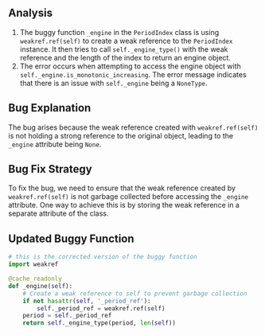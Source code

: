 ## Analysis
1. The buggy function `_engine` in the `PeriodIndex` class is using `weakref.ref(self)` to create a weak reference to the `PeriodIndex` instance. It then tries to call `self._engine_type()` with the weak reference and the length of the index to return an engine object.
2. The error occurs when attempting to access the engine object with `self._engine.is_monotonic_increasing`. The error message indicates that there is an issue with `self._engine` being a `NoneType`.
   
## Bug Explanation
The bug arises because the weak reference created with `weakref.ref(self)` is not holding a strong reference to the original object, leading to the `_engine` attribute being `None`.

## Bug Fix Strategy
To fix the bug, we need to ensure that the weak reference created by `weakref.ref(self)` is not garbage collected before accessing the `_engine` attribute. One way to achieve this is by storing the weak reference in a separate attribute of the class.

## Updated Buggy Function
```python
# this is the corrected version of the buggy function
import weakref

@cache_readonly
def _engine(self):
    # Create a weak reference to self to prevent garbage collection
    if not hasattr(self, '_period_ref'):
        self._period_ref = weakref.ref(self)
    period = self._period_ref
    return self._engine_type(period, len(self))
```